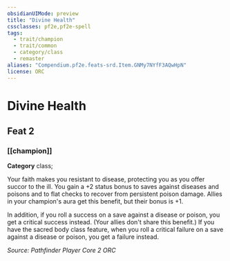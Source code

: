 ```yaml
---
obsidianUIMode: preview
title: "Divine Health"
cssclasses: pf2e,pf2e-spell
tags:
  - trait/champion
  - trait/common
  - category/class
  - remaster
aliases: "Compendium.pf2e.feats-srd.Item.GNMy7NYfF3AQwHpN"
license: ORC
---
```

# Divine Health
## Feat 2
### [[champion]]

**Category** class; 




Your faith makes you resistant to disease, protecting you as you offer succor to the ill. You gain a +2 status bonus to saves against diseases and poisons and to flat checks to recover from persistent poison damage. Allies in your champion's aura get this benefit, but their bonus is +1.

In addition, if you roll a success on a save against a disease or poison, you get a critical success instead. (Your allies don't share this benefit.) If you have the sacred body class feature, when you roll a critical failure on a save against a disease or poison, you get a failure instead.

*Source: Pathfinder Player Core 2*
*ORC*